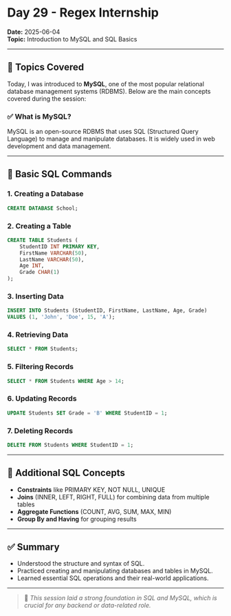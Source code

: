 
# Day 29 - Regex Internship

**Date:** 2025-06-04  
**Topic:** Introduction to MySQL and SQL Basics

---

## 🧠 Topics Covered

Today, I was introduced to **MySQL**, one of the most popular relational database management systems (RDBMS). Below are the main concepts covered during the session:

### ✅ What is MySQL?

MySQL is an open-source RDBMS that uses SQL (Structured Query Language) to manage and manipulate databases. It is widely used in web development and data management.

---

## 📘 Basic SQL Commands

### 1. Creating a Database

```sql
CREATE DATABASE School;
```

### 2. Creating a Table

```sql
CREATE TABLE Students (
    StudentID INT PRIMARY KEY,
    FirstName VARCHAR(50),
    LastName VARCHAR(50),
    Age INT,
    Grade CHAR(1)
);
```

### 3. Inserting Data

```sql
INSERT INTO Students (StudentID, FirstName, LastName, Age, Grade)
VALUES (1, 'John', 'Doe', 15, 'A');
```

### 4. Retrieving Data

```sql
SELECT * FROM Students;
```

### 5. Filtering Records

```sql
SELECT * FROM Students WHERE Age > 14;
```

### 6. Updating Records

```sql
UPDATE Students SET Grade = 'B' WHERE StudentID = 1;
```

### 7. Deleting Records

```sql
DELETE FROM Students WHERE StudentID = 1;
```

---

## 🧩 Additional SQL Concepts

- **Constraints** like PRIMARY KEY, NOT NULL, UNIQUE
- **Joins** (INNER, LEFT, RIGHT, FULL) for combining data from multiple tables
- **Aggregate Functions** (COUNT, AVG, SUM, MAX, MIN)
- **Group By and Having** for grouping results

---

## ✅ Summary

- Understood the structure and syntax of SQL.
- Practiced creating and manipulating databases and tables in MySQL.
- Learned essential SQL operations and their real-world applications.

---

> 📌 *This session laid a strong foundation in SQL and MySQL, which is crucial for any backend or data-related role.*
